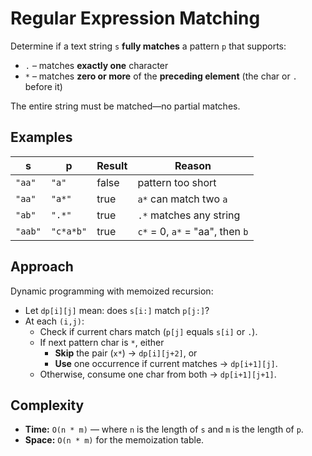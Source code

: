 # Regular Expression Matching

Determine if a text string `s` **fully matches** a pattern `p` that supports:
* `.` – matches **exactly one** character
* `*` – matches **zero or more** of the **preceding element** (the char or `.` before it)

The entire string must be matched—no partial matches.

## Examples
| s            | p            | Result | Reason                                              |
|--------------|--------------|--------|-----------------------------------------------------|
| `"aa"`       | `"a"`        | false  | pattern too short                                   |
| `"aa"`       | `"a*"`       | true   | `a*` can match two `a`                            |
| `"ab"`       | `".*"`       | true   | `.*` matches any string                              |
| `"aab"`      | `"c*a*b"`    | true   | `c*` = 0, `a*` = "aa", then `b`                      |

## Approach
Dynamic programming with memoized recursion:

* Let `dp[i][j]` mean: does `s[i:]` match `p[j:]`?
* At each `(i,j)`:
  * Check if current chars match (`p[j]` equals `s[i]` or `.`).
  * If next pattern char is `*`, either
    * **Skip** the pair (`x*`) → `dp[i][j+2]`, or
    * **Use** one occurrence if current matches → `dp[i+1][j]`.
  * Otherwise, consume one char from both → `dp[i+1][j+1]`.

## Complexity
- **Time:** `O(n * m)` — where `n` is the length of `s` and `m` is the length of `p`.
- **Space:** `O(n * m)` for the memoization table.

